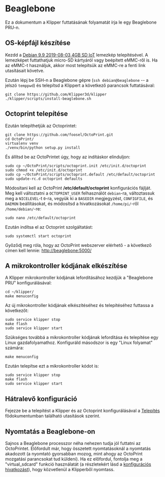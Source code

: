 # Beaglebone

Ez a dokumentum a Klipper futtatásának folyamatát írja le egy Beaglebone PRU-n.

## OS-képfájl készítése

Kezdd a [Debian 9.9 2019-08-03 4GB SD IoT](https://beagleboard.org/latest-images) lemezkép telepítésével. A lemezképet futtathatjuk micro-SD kártyáról vagy beépített eMMC-ről is. Ha az eMMC-t használjuk, akkor most telepítsük az eMMC-re a fenti link utasításait követve.

Ezután lépj be SSH-n a Beaglebone gépre (`ssh debian@beaglebone` -- a jelszó `temppwd`) és telepítsd a Klippert a következő parancsok futtatásával:

```
git clone https://github.com/Klipper3d/klipper
./klipper/scripts/install-beaglebone.sh
```

## Octoprint telepítése

Ezután telepíthetjük az Octoprintet:

```
git clone https://github.com/foosel/OctoPrint.git
cd OctoPrint/
virtualenv venv
./venv/bin/python setup.py install
```

És állítsd be az OctoPrintet úgy, hogy az indításkor elinduljon:

```
sudo cp ~/OctoPrint/scripts/octoprint.init /etc/init.d/octoprint
sudo chmod +x /etc/init.d/octoprint
sudo cp ~/OctoPrint/scripts/octoprint.default /etc/default/octoprint
sudo update-rc.d octoprint defaults
```

Módosítani kell az OctoPrint **/etc/default/octoprint** konfigurációs fájlját. Meg kell változtatni a `OCTOPRINT_USER` felhasználót `debian`-ra, változtassuk meg a `NICELEVEL`-t `0`-ra, vegyük ki a `BASEDIR` megjegyzést, `CONFIGFILE`, és `DAEMON` beállításokat, és módosítsd a hivatkozásokat `/home/pi/`-ről `/home/debian/`-re:

```
sudo nano /etc/default/octoprint
```

Ezután indítsa el az Octoprint szolgáltatást:

```
sudo systemctl start octoprint
```

Győződj meg róla, hogy az OctoPrint webszerver elérhető - a következő címen kell lennie: <http://beaglebone:5000/>

## A mikrokontroller kódjának elkészítése

A Klipper mikrokontroller kódjának lefordításához kezdjük a "Beaglebone PRU" konfigurálásával:

```
cd ~/klipper/
make menuconfig
```

Az új mikrokontroller kódjának elkészítéséhez és telepítéséhez futtassa a következőt:

```
sudo service klipper stop
make flash
sudo service klipper start
```

Szükséges továbbá a mikrokontroller kódjának lefordítása és telepítése egy Linux gazdafolyamathoz. Konfiguráld másodszor is egy "Linux folyamat" számára:

```
make menuconfig
```

Ezután telepítse ezt a mikrokontroller kódot is:

```
sudo service klipper stop
make flash
sudo service klipper start
```

## Hátralevő konfiguráció

Fejezze be a telepítést a Klipper és az Octoprint konfigurálásával a [Telepítés](Installation.md#configuring-klipper) fődokumentumban található utasítások szerint.

## Nyomtatás a Beaglebone-on

Sajnos a Beaglebone processzor néha nehezen tudja jól futtatni az OctoPrintet. Előfordult már, hogy összetett nyomtatásoknál a nyomtatás akadozott (a nyomtató gyorsabban mozog, mint ahogy az OctoPrint mozgatási parancsokat tud küldeni). Ha ez előfordul, fontolja meg a "virtual_sdcard" funkció használatát (a részletekért lásd a [konfigurációs hivatkozást](Config_Reference.md#virtual_sdcard)), hogy közvetlenül a Klipperből nyomtass.
